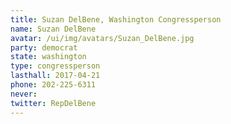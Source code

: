 ```yaml
---
title: Suzan DelBene, Washington Congressperson
name: Suzan DelBene
avatar: /ui/img/avatars/Suzan_DelBene.jpg
party: democrat
state: washington
type: congressperson
lasthall: 2017-04-21
phone: 202-225-6311
never: 
twitter: RepDelBene
---
```

